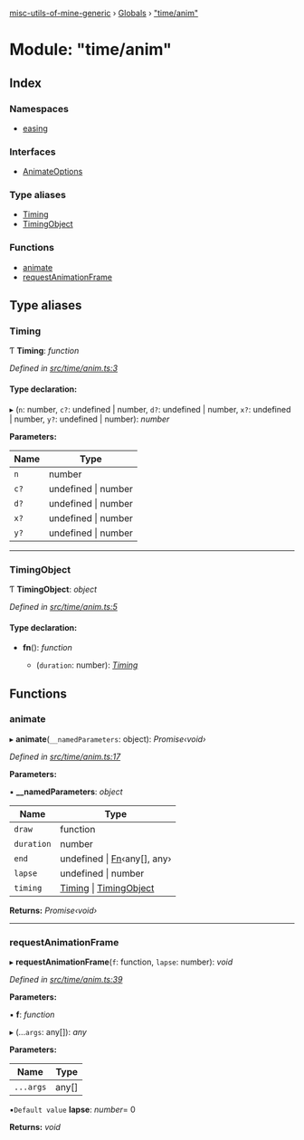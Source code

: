 [misc-utils-of-mine-generic](../README.md) › [Globals](../globals.md) › ["time/anim"](_time_anim_.md)

# Module: "time/anim"

## Index

### Namespaces

* [easing](_time_anim_.easing.md)

### Interfaces

* [AnimateOptions](../interfaces/_time_anim_.animateoptions.md)

### Type aliases

* [Timing](_time_anim_.md#timing)
* [TimingObject](_time_anim_.md#timingobject)

### Functions

* [animate](_time_anim_.md#animate)
* [requestAnimationFrame](_time_anim_.md#requestanimationframe)

## Type aliases

###  Timing

Ƭ **Timing**: *function*

*Defined in [src/time/anim.ts:3](https://github.com/cancerberoSgx/misc-utils-of-mine/blob/a1f5608/misc-utils-of-mine-generic/src/time/anim.ts#L3)*

#### Type declaration:

▸ (`n`: number, `c?`: undefined | number, `d?`: undefined | number, `x?`: undefined | number, `y?`: undefined | number): *number*

**Parameters:**

Name | Type |
------ | ------ |
`n` | number |
`c?` | undefined &#124; number |
`d?` | undefined &#124; number |
`x?` | undefined &#124; number |
`y?` | undefined &#124; number |

___

###  TimingObject

Ƭ **TimingObject**: *object*

*Defined in [src/time/anim.ts:5](https://github.com/cancerberoSgx/misc-utils-of-mine/blob/a1f5608/misc-utils-of-mine-generic/src/time/anim.ts#L5)*

#### Type declaration:

* **fn**(): *function*

  * (`duration`: number): *[Timing](_time_anim_.md#timing)*

## Functions

###  animate

▸ **animate**(`__namedParameters`: object): *Promise‹void›*

*Defined in [src/time/anim.ts:17](https://github.com/cancerberoSgx/misc-utils-of-mine/blob/a1f5608/misc-utils-of-mine-generic/src/time/anim.ts#L17)*

**Parameters:**

▪ **__namedParameters**: *object*

Name | Type |
------ | ------ |
`draw` | function |
`duration` | number |
`end` | undefined &#124; [Fn](_type_.md#fn)‹any[], any› |
`lapse` | undefined &#124; number |
`timing` | [Timing](_time_anim_.md#timing) &#124; [TimingObject](_time_anim_.md#timingobject) |

**Returns:** *Promise‹void›*

___

###  requestAnimationFrame

▸ **requestAnimationFrame**(`f`: function, `lapse`: number): *void*

*Defined in [src/time/anim.ts:39](https://github.com/cancerberoSgx/misc-utils-of-mine/blob/a1f5608/misc-utils-of-mine-generic/src/time/anim.ts#L39)*

**Parameters:**

▪ **f**: *function*

▸ (...`args`: any[]): *any*

**Parameters:**

Name | Type |
------ | ------ |
`...args` | any[] |

▪`Default value`  **lapse**: *number*= 0

**Returns:** *void*
